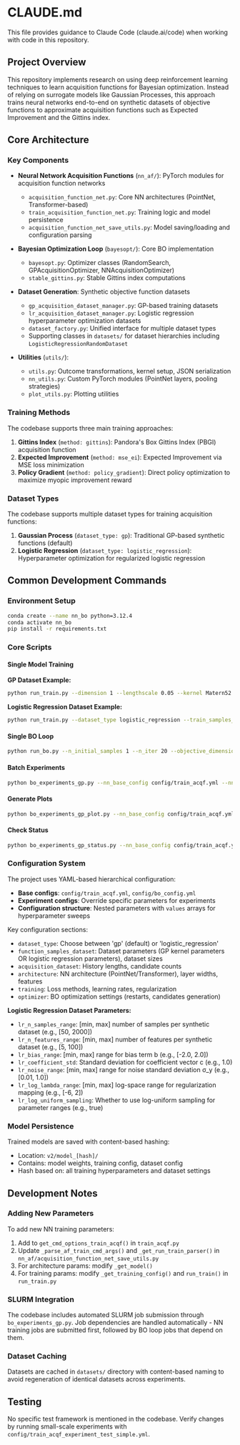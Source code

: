 # CLAUDE.md

This file provides guidance to Claude Code (claude.ai/code) when working with code in this repository.

## Project Overview

This repository implements research on using deep reinforcement learning techniques to learn acquisition functions for Bayesian optimization. Instead of relying on surrogate models like Gaussian Processes, this approach trains neural networks end-to-end on synthetic datasets of objective functions to approximate acquisition functions such as Expected Improvement and the Gittins index.

## Core Architecture

### Key Components

- **Neural Network Acquisition Functions** (`nn_af/`): PyTorch modules for acquisition function networks
  - `acquisition_function_net.py`: Core NN architectures (PointNet, Transformer-based)
  - `train_acquisition_function_net.py`: Training logic and model persistence
  - `acquisition_function_net_save_utils.py`: Model saving/loading and configuration parsing

- **Bayesian Optimization Loop** (`bayesopt/`): Core BO implementation
  - `bayesopt.py`: Optimizer classes (RandomSearch, GPAcquisitionOptimizer, NNAcquisitionOptimizer)
  - `stable_gittins.py`: Stable Gittins index computations

- **Dataset Generation**: Synthetic objective function datasets  
  - `gp_acquisition_dataset_manager.py`: GP-based training datasets
  - `lr_acquisition_dataset_manager.py`: Logistic regression hyperparameter optimization datasets  
  - `dataset_factory.py`: Unified interface for multiple dataset types
  - Supporting classes in `datasets/` for dataset hierarchies including `LogisticRegressionRandomDataset`

- **Utilities** (`utils/`):
  - `utils.py`: Outcome transformations, kernel setup, JSON serialization
  - `nn_utils.py`: Custom PyTorch modules (PointNet layers, pooling strategies)
  - `plot_utils.py`: Plotting utilities

### Training Methods

The codebase supports three main training approaches:
1. **Gittins Index** (`method: gittins`): Pandora's Box Gittins Index (PBGI) acquisition function
2. **Expected Improvement** (`method: mse_ei`): Expected Improvement via MSE loss minimization
3. **Policy Gradient** (`method: policy_gradient`): Direct policy optimization to maximize myopic improvement reward

### Dataset Types

The codebase supports multiple dataset types for training acquisition functions:
1. **Gaussian Process** (`dataset_type: gp`): Traditional GP-based synthetic functions (default)
2. **Logistic Regression** (`dataset_type: logistic_regression`): Hyperparameter optimization for regularized logistic regression

## Common Development Commands

### Environment Setup
```bash
conda create --name nn_bo python=3.12.4
conda activate nn_bo
pip install -r requirements.txt
```

### Core Scripts

#### Single Model Training

**GP Dataset Example:**
```bash
python run_train.py --dimension 1 --lengthscale 0.05 --kernel Matern52 --min_history 1 --max_history 20 --replacement --train_n_candidates 1 --test_n_candidates 1 --train_acquisition_size 8192 --train_samples_size 10000 --test_expansion_factor 1 --test_samples_size 5000 --batch_size 512 --early_stopping --min_delta 0.0 --patience 30 --layer_width 200 --learning_rate 3e-4 --method gittins --lamda 1e-2 --architecture pointnet --epochs 3
```

**Logistic Regression Dataset Example:**
```bash  
python run_train.py --dataset_type logistic_regression --train_samples_size 5000 --test_samples_size 2000 --train_acquisition_size 8000 --batch_size 128 --epochs 200 --layer_width 300 --learning_rate 3e-4 --method gittins --lamda 1e-2 --architecture pointnet --train_n_candidates 5 --test_n_candidates 10 --min_history 1 --max_history 50 --lr_n_samples_range 100 1000 --lr_n_features_range 10 100 --lr_log_lambda_range -6 2 --early_stopping --patience 30
```

#### Single BO Loop
```bash
python run_bo.py --n_initial_samples 1 --n_iter 20 --objective_dimension 1 --objective_kernel Matern52 --objective_lengthscale 0.05 --nn_model_name v2/model_[hash] --num_restarts 160 --raw_samples 3200 --gen_candidates L-BFGS-B --bo_seed [seed] --objective_gp_seed [seed]
```

#### Batch Experiments
```bash
python bo_experiments_gp.py --nn_base_config config/train_acqf.yml --nn_experiment_config config/train_acqf_experiment_test_simple.yml --bo_base_config config/bo_config.yml --n_gp_draws 8 --seed 8 --sweep_name preliminary-test-small --mail user@domain.edu --gres gpu:1
```

#### Generate Plots
```bash
python bo_experiments_gp_plot.py --nn_base_config config/train_acqf.yml --nn_experiment_config config/train_acqf_experiment_1dim_example.yml --bo_base_config config/bo_config.yml --n_gp_draws 2 --seed 8 --use_rows --use_cols --center_stat mean --plots_group_name test_1dim --plots_name results
```

#### Check Status
```bash
python bo_experiments_gp_status.py --nn_base_config config/train_acqf.yml --nn_experiment_config config/train_acqf_experiment_test_simple.yml --bo_base_config config/bo_config.yml --n_gp_draws 8 --seed 8
```

### Configuration System

The project uses YAML-based hierarchical configuration:

- **Base configs**: `config/train_acqf.yml`, `config/bo_config.yml`
- **Experiment configs**: Override specific parameters for experiments
- **Configuration structure**: Nested parameters with `values` arrays for hyperparameter sweeps

Key configuration sections:
- `dataset_type`: Choose between 'gp' (default) or 'logistic_regression'  
- `function_samples_dataset`: Dataset parameters (GP kernel parameters OR logistic regression parameters), dataset sizes
- `acquisition_dataset`: History lengths, candidate counts
- `architecture`: NN architecture (PointNet/Transformer), layer widths, features
- `training`: Loss methods, learning rates, regularization
- `optimizer`: BO optimization settings (restarts, candidates generation)

**Logistic Regression Dataset Parameters:**
- `lr_n_samples_range`: [min, max] number of samples per synthetic dataset (e.g., [50, 2000])
- `lr_n_features_range`: [min, max] number of features per synthetic dataset (e.g., [5, 100])  
- `lr_bias_range`: [min, max] range for bias term b (e.g., [-2.0, 2.0])
- `lr_coefficient_std`: Standard deviation for coefficient vector c (e.g., 1.0)
- `lr_noise_range`: [min, max] range for noise standard deviation σ_y (e.g., [0.01, 1.0])
- `lr_log_lambda_range`: [min, max] log-space range for regularization mapping (e.g., [-6, 2])
- `lr_log_uniform_sampling`: Whether to use log-uniform sampling for parameter ranges (e.g., true)

### Model Persistence

Trained models are saved with content-based hashing:
- Location: `v2/model_[hash]/`
- Contains: model weights, training config, dataset config
- Hash based on: all training hyperparameters and dataset settings

## Development Notes

### Adding New Parameters

To add new NN training parameters:
1. Add to `get_cmd_options_train_acqf()` in `train_acqf.py`
2. Update `_parse_af_train_cmd_args()` and `_get_run_train_parser()` in `nn_af/acquisition_function_net_save_utils.py`
3. For architecture params: modify `_get_model()`
4. For training params: modify `_get_training_config()` and `run_train()` in `run_train.py`

### SLURM Integration

The codebase includes automated SLURM job submission through `bo_experiments_gp.py`. Job dependencies are handled automatically - NN training jobs are submitted first, followed by BO loop jobs that depend on them.

### Dataset Caching

Datasets are cached in `datasets/` directory with content-based naming to avoid regeneration of identical datasets across experiments.

## Testing

No specific test framework is mentioned in the codebase. Verify changes by running small-scale experiments with `config/train_acqf_experiment_test_simple.yml`.